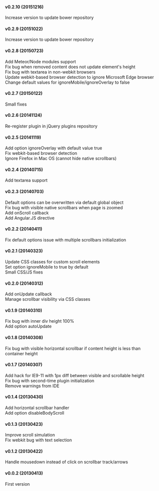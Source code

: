 <h4>v0.2.10 (20151216)</h4>
Increase version to update bower repository

<h4>v0.2.9 (20151022)</h4>
Increase version to update bower repository

<h4>v0.2.8 (20150723)</h4>
Add Meteor/Node modules support<br>
Fix bug when removed content does not update element's height<br>
Fix bug with textarea in non-webkit browsers<br>
Update webkit-based browser detection to ignore Microsoft Edge browser<br>
Change default values for ignoreMobile/ignoreOverlay to false<br/>

<h4>v0.2.7 (20150122)</h4>
Small fixes<br>

<h4>v0.2.6 (20141124)</h4>
Re-register plugin in jQuery plugins repository<br>

<h4>v0.2.5 (20141119)</h4>
Add option ignoreOverlay with default value true<br>
Fix webkit-based browser detection<br>
Ignore Firefox in Mac OS (cannot hide native scrollbars)<br>

<h4>v0.2.4 (20140715)</h4>
Add textarea support<br>

<h4>v0.2.3 (20140703)</h4>
Default options can be overwritten via default global object<br>
Fix bug with visible native scrollbars when page is zoomed<br>
Add onScroll callback<br>
Add Angular.JS directive<br>

<h4>v0.2.2 (20140411)</h4>
Fix default options issue with multiple scrollbars initialization<br>

<h4>v0.2.1 (20140323)</h4>
Update CSS classes for custom scroll elements<br>
Set option ignoreMobile to true by default<br>
Small CSS/JS fixes<br>

<h4>v0.2.0 (20140312)</h4>
Add onUpdate callback<br>
Manage scrollbar visibility via CSS classes<br>

<h4>v0.1.9 (20140310)</h4>
Fix bug with inner div height 100%<br>
Add option autoUpdate<br>

<h4>v0.1.8 (20140308)</h4>
Fix bug with visible horizontal scrollbar if content height is less than container height<br>

<h4>v0.1.7 (20140307)</h4>
Add hack for IE9-11 with 1px diff between visible and scrollable height<br>
Fix bug with second-time plugin initialization<br>
Remove warnings from IDE<br>

<h4>v0.1.4 (20130430)</h4>
Add horizontal scrollbar handler<br>
Add option disableBodyScroll<br>

<h4>v0.1.3 (20130423)</h4>
Improve scroll simulation<br>
Fix webkit bug with text selection<br>

<h4>v0.1.2 (20130422)</h4>
Handle mousedown instead of click on scrollbar track/arrows<br>

<h4>v0.0.2 (20130413)</h4>
First version<br>